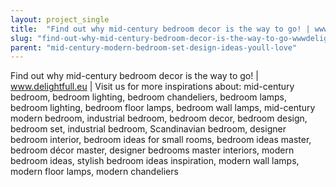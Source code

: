 ```yaml
---
layout: project_single
title:  "Find out why mid-century bedroom decor is the way to go! | www.delightfull.eu | Visit us for more inspirations about: mid-century bedroom, bedroom lighting, bedroom chandeliers, bedroom lamps, bedroom lighting, bedroom floor lamps, bedroom wall lamps"
slug: "find-out-why-mid-century-bedroom-decor-is-the-way-to-go-wwwdelightfulleu-visit"
parent: "mid-century-modern-bedroom-set-design-ideas-youll-love"
---
```

Find out why mid-century bedroom decor is the way to go! | www.delightfull.eu | Visit us for more inspirations about: mid-century bedroom, bedroom lighting, bedroom chandeliers, bedroom lamps, bedroom lighting, bedroom floor lamps, bedroom wall lamps, mid-century modern bedroom, industrial bedroom, bedroom decor, bedroom design, bedroom set, industrial bedroom, Scandinavian bedroom, designer bedroom interior, bedroom ideas for small rooms, bedroom ideas master, bedroom décor master, designer bedrooms master interiors, modern bedroom ideas, stylish bedroom ideas inspiration, modern wall lamps, modern floor lamps, modern chandeliers